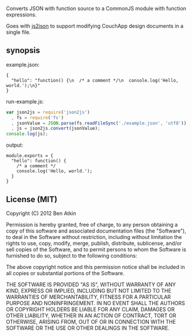 Converts JSON with function source to a CommonJS module with function
expressions.

Goes with [js2json][js2json] to support modifying CouchApp design
documents in a single file.

## synopsis

example.json:

```
{
  "hello": "function() {\n  /* a comment */\n  console.log('Hello, world.');\n}"
}
```

run-example.js:

``` javascript
var json2js = require('json2js')
  , fs = require('fs')
  , jsonValue = JSON.parse(fs.readFileSync('./example.json', 'utf8'))
  , js = json2js.convert(jsonValue);
console.log(js);
```

output:

```
module.exports = {
  "hello": function() {
    /* a comment */
    console.log('Hello, world.');
  }
}
```

## License (MIT)

Copyright (C) 2012 Ben Atkin

Permission is hereby granted, free of charge, to any person obtaining a copy of this software and associated documentation files (the "Software"), to deal in the Software without restriction, including without limitation the rights to use, copy, modify, merge, publish, distribute, sublicense, and/or sell copies of the Software, and to permit persons to whom the Software is furnished to do so, subject to the following conditions:

The above copyright notice and this permission notice shall be included in all copies or substantial portions of the Software.

THE SOFTWARE IS PROVIDED "AS IS", WITHOUT WARRANTY OF ANY KIND, EXPRESS OR IMPLIED, INCLUDING BUT NOT LIMITED TO THE WARRANTIES OF MERCHANTABILITY, FITNESS FOR A PARTICULAR PURPOSE AND NONINFRINGEMENT. IN NO EVENT SHALL THE AUTHORS OR COPYRIGHT HOLDERS BE LIABLE FOR ANY CLAIM, DAMAGES OR OTHER LIABILITY, WHETHER IN AN ACTION OF CONTRACT, TORT OR OTHERWISE, ARISING FROM, OUT OF OR IN CONNECTION WITH THE SOFTWARE OR THE USE OR OTHER DEALINGS IN THE SOFTWARE.

[js2json]: https://npmjs.org/package/js2json
